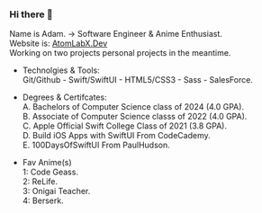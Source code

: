 ### Hi there 👋
Name is Adam. -> Software Engineer & Anime Enthusiast.<br>
Website is: <a href="https://atomlabx.github.io">AtomLabX.Dev</a><br>
Working on two projects personal projects in the meantime.

- Technolgies & Tools:<br>
Git/Github - Swift/SwiftUI - HTML5/CSS3 - Sass - SalesForce.

- Degrees & Certifcates:<br>
A. Bachelors of Computer Science class of 2024 (4.0 GPA).<br>
B. Associate of Computer Science classs of 2022 (4.0 GPA).<br>
C. Apple Official Swift College Class of 2021 (3.8 GPA).<br>
D. Build iOS Apps with SwiftUI From CodeCademy.<br>
E. 100DaysOfSwiftUI From PaulHudson.<br>

* Fav Anime(s)<br>
1: Code Geass.<br> 
2: ReLife.<br>
3: Onigai Teacher.<br>
4: Berserk.<br>


